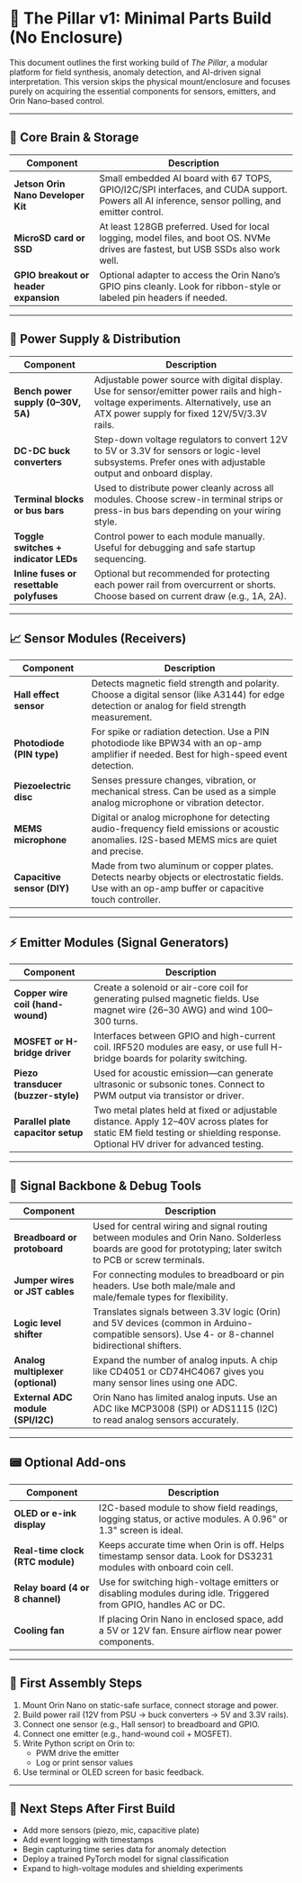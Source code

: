# 🧱 The Pillar v1: Minimal Parts Build (No Enclosure)

This document outlines the first working build of *The Pillar*, a modular platform for field synthesis, anomaly detection, and AI-driven signal interpretation. This version skips the physical mount/enclosure and focuses purely on acquiring the essential components for sensors, emitters, and Orin Nano–based control.

---

## 🧠 Core Brain & Storage

| Component | Description |
|----------|-------------|
| **Jetson Orin Nano Developer Kit** | Small embedded AI board with 67 TOPS, GPIO/I2C/SPI interfaces, and CUDA support. Powers all AI inference, sensor polling, and emitter control. |
| **MicroSD card or SSD** | At least 128GB preferred. Used for local logging, model files, and boot OS. NVMe drives are fastest, but USB SSDs also work well. |
| **GPIO breakout or header expansion** | Optional adapter to access the Orin Nano’s GPIO pins cleanly. Look for ribbon-style or labeled pin headers if needed. |

---

## 🔌 Power Supply & Distribution

| Component | Description |
|----------|-------------|
| **Bench power supply (0–30V, 5A)** | Adjustable power source with digital display. Use for sensor/emitter power rails and high-voltage experiments. Alternatively, use an ATX power supply for fixed 12V/5V/3.3V rails. |
| **DC-DC buck converters** | Step-down voltage regulators to convert 12V to 5V or 3.3V for sensors or logic-level subsystems. Prefer ones with adjustable output and onboard display. |
| **Terminal blocks or bus bars** | Used to distribute power cleanly across all modules. Choose screw-in terminal strips or press-in bus bars depending on your wiring style. |
| **Toggle switches + indicator LEDs** | Control power to each module manually. Useful for debugging and safe startup sequencing. |
| **Inline fuses or resettable polyfuses** | Optional but recommended for protecting each power rail from overcurrent or shorts. Choose based on current draw (e.g., 1A, 2A). |

---

## 📈 Sensor Modules (Receivers)

| Component | Description |
|----------|-------------|
| **Hall effect sensor** | Detects magnetic field strength and polarity. Choose a digital sensor (like A3144) for edge detection or analog for field strength measurement. |
| **Photodiode (PIN type)** | For spike or radiation detection. Use a PIN photodiode like BPW34 with an op-amp amplifier if needed. Best for high-speed event detection. |
| **Piezoelectric disc** | Senses pressure changes, vibration, or mechanical stress. Can be used as a simple analog microphone or vibration detector. |
| **MEMS microphone** | Digital or analog microphone for detecting audio-frequency field emissions or acoustic anomalies. I2S-based MEMS mics are quiet and precise. |
| **Capacitive sensor (DIY)** | Made from two aluminum or copper plates. Detects nearby objects or electrostatic fields. Use with an op-amp buffer or capacitive touch controller. |

---

## ⚡ Emitter Modules (Signal Generators)

| Component | Description |
|----------|-------------|
| **Copper wire coil (hand-wound)** | Create a solenoid or air-core coil for generating pulsed magnetic fields. Use magnet wire (26–30 AWG) and wind 100–300 turns. |
| **MOSFET or H-bridge driver** | Interfaces between GPIO and high-current coil. IRF520 modules are easy, or use full H-bridge boards for polarity switching. |
| **Piezo transducer (buzzer-style)** | Used for acoustic emission—can generate ultrasonic or subsonic tones. Connect to PWM output via transistor or driver. |
| **Parallel plate capacitor setup** | Two metal plates held at fixed or adjustable distance. Apply 12–40V across plates for static EM field testing or shielding response. Optional HV driver for advanced testing. |

---

## 🔗 Signal Backbone & Debug Tools

| Component | Description |
|----------|-------------|
| **Breadboard or protoboard** | Used for central wiring and signal routing between modules and Orin Nano. Solderless boards are good for prototyping; later switch to PCB or screw terminals. |
| **Jumper wires or JST cables** | For connecting modules to breadboard or pin headers. Use both male/male and male/female types for flexibility. |
| **Logic level shifter** | Translates signals between 3.3V logic (Orin) and 5V devices (common in Arduino-compatible sensors). Use 4- or 8-channel bidirectional shifters. |
| **Analog multiplexer (optional)** | Expand the number of analog inputs. A chip like CD4051 or CD74HC4067 gives you many sensor lines using one ADC. |
| **External ADC module (SPI/I2C)** | Orin Nano has limited analog inputs. Use an ADC like MCP3008 (SPI) or ADS1115 (I2C) to read analog sensors accurately. |

---

## 📟 Optional Add-ons

| Component | Description |
|----------|-------------|
| **OLED or e-ink display** | I2C-based module to show field readings, logging status, or active modules. A 0.96" or 1.3" screen is ideal. |
| **Real-time clock (RTC module)** | Keeps accurate time when Orin is off. Helps timestamp sensor data. Look for DS3231 modules with onboard coin cell. |
| **Relay board (4 or 8 channel)** | Use for switching high-voltage emitters or disabling modules during idle. Triggered from GPIO, handles AC or DC. |
| **Cooling fan** | If placing Orin Nano in enclosed space, add a 5V or 12V fan. Ensure airflow near power components. |

---

## 🧪 First Assembly Steps

1. Mount Orin Nano on static-safe surface, connect storage and power.
2. Build power rail (12V from PSU → buck converters → 5V and 3.3V rails).
3. Connect one sensor (e.g., Hall sensor) to breadboard and GPIO.
4. Connect one emitter (e.g., hand-wound coil + MOSFET).
5. Write Python script on Orin to:
   - PWM drive the emitter
   - Log or print sensor values
6. Use terminal or OLED screen for basic feedback.

---

## 🚀 Next Steps After First Build

- Add more sensors (piezo, mic, capacitive plate)
- Add event logging with timestamps
- Begin capturing time series data for anomaly detection
- Deploy a trained PyTorch model for signal classification
- Expand to high-voltage modules and shielding experiments

